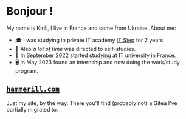 # Bonjour !
My name is Kirill, I live in France and come from Ukraine. About me:
- 🎓 I was studying in private IT academy [IT Step](https://mariupol.itstep.org/) for 2 years.
- 🍵 Also *a lot of time* was directed to self-studies.
- 🏫 In September 2022 started studying at IT university in France.
- 🖥️ In May 2023 found an internship and now doing the work/study program.

## [`hammerill.com`](https://hammerill.com/)
Just my site, by the way. There you'll find (probably not) a Gitea I've partially migrated to.

